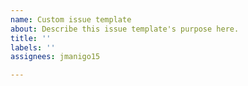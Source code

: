 ```yaml
---
name: Custom issue template
about: Describe this issue template's purpose here.
title: ''
labels: ''
assignees: jmanigo15

---
```



